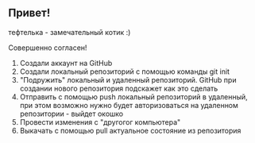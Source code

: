 ## Привет!

тефтелька - замечательный котик :)

Совершенно согласен!

1. Создали аккаунт на GitHub
2. Создали локальный репозиторий с помощью команды git init
3. "Подружить" локальный и удаленный репозиторий. GitHub при создании нового репозитория подскажет как это сделать
4. Отправить с помощью push локальный репозиторий в удаленный, при этом возможно нужно будет авторизоваться на удаленном репозитории - выйдет окошко
5. Провести изменения с "другогог компьютера"
6. Выкачать с помощью pull актуальное состояние из репозитория

